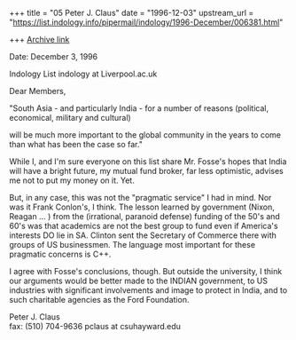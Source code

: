 +++
title = "05 Peter J. Claus"
date = "1996-12-03"
upstream_url = "https://list.indology.info/pipermail/indology/1996-December/006381.html"

+++
[Archive link](https://list.indology.info/pipermail/indology/1996-December/006381.html)



Date: December 3, 1996 

Indology List
indology at Liverpool.ac.uk

Dear Members,

"South Asia - and particularly India - for a number of
reasons (political, economical, military and cultural)

will be much more important to the global community in
the years to come than what has been the case so far." 

While I, and I'm sure everyone on this list share Mr.
Fosse's hopes that India will have a bright future, my
mutual fund broker, far less optimistic, advises me not
to put my money on it.  Yet.

But, in any case, this was not the "pragmatic service"
I had in mind. Nor was it Frank Conlon's, I think.  The
lesson learned by government (Nixon, Reagan ... ) from
the (irrational, paranoid defense) funding of the 50's
and 60's was that academics are not the best group to
fund even if America's interests DO lie in SA.  Clinton
sent the Secretary of Commerce there with groups of US
businessmen.  The language most important for these
pragmatic concerns is C++.

I agree with Fosse's conclusions, though. But outside
the university, I think our arguments would be better
made to the INDIAN government, to US industries with
significant involvements and image to protect in India,
and to such charitable agencies as the Ford Foundation. 


Peter J. Claus                        
fax: (510) 704-9636
pclaus at csuhayward.edu







